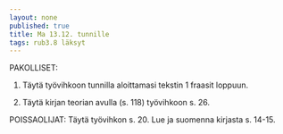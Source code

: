 ```yaml
---
layout: none
published: true
title: Ma 13.12. tunnille
tags: rub3.8 läksyt
---
```

PAKOLLISET:

1. Täytä työvihkoon tunnilla aloittamasi tekstin 1 fraasit loppuun.

2. Täytä kirjan teorian avulla (s. 118) työvihkoon s. 26.


POISSAOLIJAT:
Täytä työvihkon s. 20. Lue ja suomenna kirjasta s. 14-15. 
